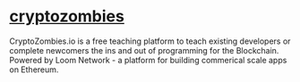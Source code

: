 # [cryptozombies](https://cryptozombies.io/)

CryptoZombies.io is a free teaching platform to teach existing developers or complete newcomers the ins and out of programming for the Blockchain. Powered by Loom Network - a platform for building commerical scale apps on Ethereum.
